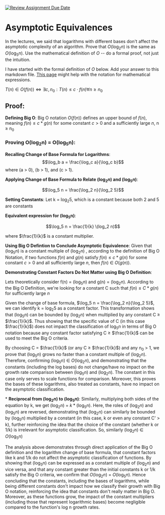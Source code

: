 [![Review Assignment Due Date](https://classroom.github.com/assets/deadline-readme-button-24ddc0f5d75046c5622901739e7c5dd533143b0c8e959d652212380cedb1ea36.svg)](https://classroom.github.com/a/fbkbKZ5N)
# Asymptotic Equivalences

In the lectures, we said that logarithms with different bases don't affect the
asymptotic complexity of an algorithm. Prove that $O(\log_{2} n)$ is the same as
$O(\log_{5} n)$. Use the mathematical definition of $O$ -- do a formal proof,
not just the intuition.

I have started with the formal definition of $O$ below. Add your answer to this
markdown file. [This
page](https://docs.github.com/en/get-started/writing-on-github/working-with-advanced-formatting/writing-mathematical-expressions)
might help with the notation for mathematical expressions.

$T(n) \in O(f(n)) \iff \exists c, n_0: T(n) \leq c \cdot f(n) \forall n \geq n_0$

## Proof:
**Defining Big O**: Big O notation $O(f(n))$ defines an upper bound of $f(n)$, meaning $f(n) ≤ c * g(n)$ for some constant $c > 0$ and a sufficiently large $n$, n ≥ n<sub>0</sub> <br />
### Proving O(log<sub>2</sub>n) = O(log<sub>5</sub>n): <br />

**Recalling Change of Base Formula for Logarithms**: $$\log_b a = \frac{\log_c a}{\log_c b}$$ where \(a > 0\), \(b > 1\), and \(c > 1\). <br />

**Applying Change of Base Formula to Relate $(\log_{2} n)$ and $(\log_{5} n)$**:

$$\log_5 n = \frac{\log_2 n}{\log_2 5}$$

**Setting Constants**: Let k = log<sub>2</sub>5, which is a constant because both 2 and 5 are constants <br />

**Equivalent expression for (log<sub>5</sub>n)**:

$$\log_5 n = \frac{1}{k} \(log_2 n)$$

where $\frac{1}{k}$ is a constant multiplier.

**Using Big O Defintion to Conclude Asymptotic Equivalence**: Given that $(\log_{5} n)$ is a constant multiple of $(\log_{2} n)$ , according to the definition of Big O Notation, if two functions $f(n)$ and $g(n)$ satisfy $f(n) ≤ c * g(n)$ for some constant $c > 0$ and all sufficiently large $n$, then $f(n)$ ∈ $O(g(n))$.

**Demonstrating Constant Factors Do Not Matter using Big O Definition**:

Lets theoretically consider f(n) = $(\log_{5} n)$ and g(n) = $(\log_{2} n)$. According to the Big O Definition, we're looking for a constant C such that $f(n) ≤ C * g(n)$ for sufficiently large $n$

Given the change of base formula, $\log_5 n = \frac{\log_2 n}{\log_2 5}$, we can identify k = ${\log_2 5}$ as a constant factor. This transformation shows that $(\log_{5} n)$ can be bounded by $(\log_{2} n)$ when multiplied by any constant C ≥ $\frac{1}{k}$. Thus showing that the specific value of C (in this case $\frac{1}{k}$) does not impact the classification of $\log_5 n$ in terms of Big O notation because any constant factor satisfying C ≥ $\frac{1}{k}$ can be used to meet the Big O criteria.

By choosing C = $\frac{1}{k}$ (or any C ≥ $\frac{1}{k}$) and any n<sub>0</sub> > 1, we prove that $(\log_{5} n)$ grows no faster than a constant multiple of $(\log_{2} n)$. Therefore, confirming $(\log_{5} n)$ ∈ $O(\log_{2} n)$, and demonstrating that the constants (including the log bases) do not change/have no impact on the growth rate comparison between $(\log_{5} n)$ and $(\log_{2} n)$. The constant in this case only serves to scale functions for comparison. Moreover, this proves the bases of these logarithms, also treated as constants, have no impact on the asymptotic classification.

$*$ **Reciprocal from $(\log_{2} n)$ to $(\log_{5} n)$**: Similarly, multiplying both sides of the equation by k, we get $(\log_{2} n)$ = $k * (\log_{5} n)$. Here, the roles of $(\log_{2} n)$ and $(\log_{5} n)$ are reversed, demonstrating that $(\log_{2} n)$ can similarly be bounded by $(\log_{5} n)$ multiplied by a constant (in this case, k or even any constant C' > k), further reinforcing the idea that the choice of the constant (whether k or 1/k) is irrelevant for asymptotic classification. So, similarly $(\log_{2} n)$ ∈ $O(\log_{5} n)$

The analysis above demonstrates through direct application of the Big O definition and the logarithm change of base formula, that constant factors like k and 1/k do not affect the asymptotic classification of functions. By showing that $(\log_{5} n)$ can be expressed as a constant multiple of $(\log_{2} n)$ and vice versa, and that any constant greater than the initial constants k or 1/k satisfy the Big O criteria, we confirm that $O(\log_{2} n)$ = $O(\log_{5} n)$. Hence concluding that the constants, including the bases of logarithms, while being different constants don't impact how we classify their growth with Big O notation, reinforcing the idea that constants don't really matter in Big O. Moreover, as these functions grow, the impact of the constant multipliers (including those that represent logarithmic bases) become negligible compared to the function's log n growth rates.

